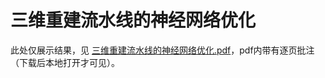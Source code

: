 # 三维重建流水线的神经网络优化


此处仅展示结果，见 [三维重建流水线的神经网络优化.pdf](https://github.com/hemath1001/DM_ML_DL/blob/master/%E4%B8%89%E7%BB%B4%E9%87%8D%E5%BB%BA%E7%9A%84%E4%BC%98%E5%8C%96/%E4%B8%89%E7%BB%B4%E9%87%8D%E5%BB%BA%E6%B5%81%E6%B0%B4%E7%BA%BF%E7%9A%84%E7%A5%9E%E7%BB%8F%E7%BD%91%E7%BB%9C%E4%BC%98%E5%8C%96.pdf)，pdf内带有逐页批注（下载后本地打开才可见）。
